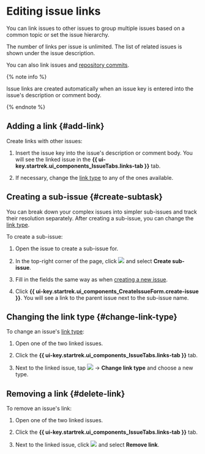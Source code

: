 # Editing issue links

You can link issues to other issues to group multiple issues based on a common topic or set the issue hierarchy.

The number of links per issue is unlimited. The list of related issues is shown under the issue description.

You can also link issues and [repository commits](#section_commit).

{% note info %}

Issue links are created automatically when an issue key is entered into the issue's description or comment body.

{% endnote %}

## Adding a link {#add-link}

Create links with other issues:

1. Insert the issue key into the issue's description or comment body. You will see the linked issue in the **{{ ui-key.startrek.ui_components_IssueTabs.links-tab }}** tab.

1. If necessary, change the [link type](#change-link-type) to any of the ones available.

## Creating a sub-issue {#create-subtask}

You can break down your complex issues into simpler sub-issues and track their resolution separately. After creating a sub-issue, you can change the [link type](../user/links.md).

To create a sub-issue:

1. Open the issue to create a sub-issue for.

1. In the top-right corner of the page, click ![](../../_assets/horizontal-ellipsis.svg) and select **Create sub-issue**.

1. Fill in the fields the same way as when [creating a new issue](./create-ticket.md).

1. Click **{{ ui-key.startrek.ui_components_CreateIssueForm.create-issue }}**. You will see a link to the parent issue next to the sub-issue name.

## Changing the link type {#change-link-type}

To change an issue's [link type](../user/links.md):

1. Open one of the two linked issues.

1. Click the **{{ ui-key.startrek.ui_components_IssueTabs.links-tab }}** tab.

1. Next to the linked issue, tap ![](../../_assets/horizontal-ellipsis.svg) → **Change link type** and choose a new type.

## Removing a link {#delete-link}

To remove an issue's link:

1. Open one of the two linked issues.

1. Click the **{{ ui-key.startrek.ui_components_IssueTabs.links-tab }}** tab.

1. Next to the linked issue, click ![](../../_assets/horizontal-ellipsis.svg) and select **Remove link**.

